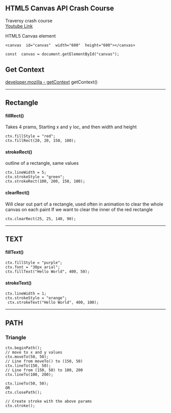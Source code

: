## HTML5 Canvas API Crash Course

Traversy crash course <br>
[Youtube Link](https://www.youtube.com/watch?v=gm1QtePAYTM)

HTML5 Canvas element

    <canvas  id="canvas"  width="600"  height="600"></canvas>

    const  canvas = document.getElementById("canvas");

## Get Context

[developer.mozilla - getContext](https://developer.mozilla.org/en-US/docs/Web/API/HTMLCanvasElement/getContext)
getContext()

<hr>

## Rectangle

#### fillRect()

Takes 4 prams,
Starting x and y loc, and then width and height

    ctx.fillStyle = "red";
    ctx.fillRect(20, 20, 150, 100);

#### strokeRect()

outline of a rectangle, same values

    ctx.lineWidth = 5;
    ctx.strokeStyle = "green";
    ctx.strokeRect(100, 200, 150, 100);

#### clearRect()

Will clear out part of a rectangle, used often in animation to clear the whole canvas on each paint
If we want to clear the inner of the red rectangle<br>

    ctx.clearRect(25, 25, 140, 90);

<hr>

## TEXT

#### fillText()

    ctx.fillStyle = "purple";
    ctx.font = "30px arial";
    ctx.fillText("Hello World", 400, 50);

#### strokeText()

    ctx.lineWidth = 1;
    ctx.strokeStyle = "orange";
     ctx.strokeText("Hello World", 400, 100);

<hr>

## PATH

### Triangle

    ctx.beginPath();
    // move to x and y values
    ctx.moveTo(50, 50);
    // Line from moveTo() to (150, 50)
    ctx.lineTo(150, 50);
    // Line from (150, 50) to 100, 200
    ctx.lineTo(100, 200);

    ctx.lineTo(50, 50);
    OR
    ctx.closePath();

    // Create stroke with the above params
    ctx.stroke();
